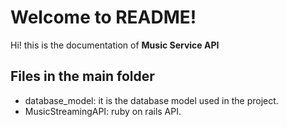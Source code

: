 # Welcome to README!

Hi! this is the documentation of **Music Service API**

## Files in the main folder

- database_model: it is the database model used in the project.
- MusicStreamingAPI: ruby on rails API.